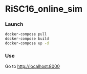 # RiSC16_online_sim

### Launch

```bash
docker-compose pull
docker-compose build
docker-compose up -d
```

### Use

Go to [http://localhost:8000](http://localhost:8080)
